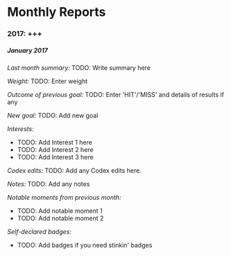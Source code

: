 # Monthly Reports

### 2017: +++

##### January 2017
*Last month summary:* TODO: Write summary here

*Weight:* TODO: Enter weight

*Outcome of previous goal:* TODO: Enter 'HIT'/'MISS' and details of results if any

*New goal:* TODO: Add new goal

*Interests:*
* TODO: Add Interest 1 here
* TODO: Add Interest 2 here
* TODO: Add Interest 3 here

*Codex edits:* TODO: Add any Codex edits here.

*Notes:* TODO: Add any notes

*Notable moments from previous month:*
* TODO: Add notable moment 1
* TODO: Add notable moment 2

*Self-declared badges:*
* TODO: Add badges if you need stinkin' badges
